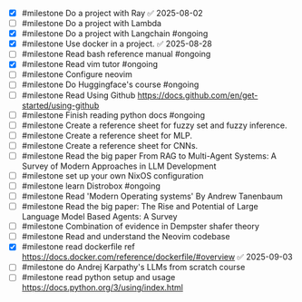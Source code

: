 
- [x] #milestone Do a project with Ray ✅ 2025-08-02
- [ ] #milestone Do a project with Lambda
- [x] #milestone Do a project with Langchain #ongoing 
- [x] #milestone Use docker in a project. ✅ 2025-08-28
- [ ] #milestone Read bash reference manual #ongoing
- [x] #milestone Read vim tutor #ongoing
- [ ] #milestone Configure neovim
- [ ] #milestone Do Huggingface's course #ongoing
- [ ] #milestone Read Using Github https://docs.github.com/en/get-started/using-github
- [ ] #milestone Finish reading python docs #ongoing 
- [ ] #milestone Create a reference sheet for fuzzy set and fuzzy inference.
- [ ] #milestone Create a reference sheet for MLP.
- [ ] #milestone Create a reference sheet for CNNs.
- [ ] #milestone Read the big paper From RAG to Multi-Agent Systems: A Survey of Modern Approaches in LLM Development
- [ ] #milestone set up your own NixOS configuration
- [ ] #milestone learn Distrobox #ongoing 
- [ ] #milestone Read 'Modern Operating systems' By Andrew Tanenbaum
- [ ] #milestone Read the big paper: The Rise and Potential of Large Language Model Based Agents: A Survey
- [ ] #milestone Combination of evidence in Dempster shafer theory
- [ ] #milestone Read and understand the Neovim codebase
- [x] #milestone read dockerfile ref https://docs.docker.com/reference/dockerfile/#overview ✅ 2025-09-03
- [ ] #milestone do Andrej Karpathy's LLMs from scratch course
- [ ] #milestone read python setup and usage https://docs.python.org/3/using/index.html
